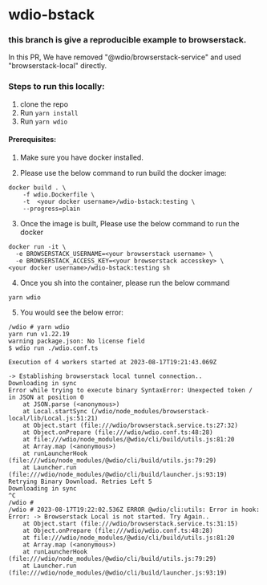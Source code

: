 # wdio-bstack

### this branch is give a reproducible example to browserstack.

In this PR, We have removed "@wdio/browserstack-service" and used "browserstack-local" directly.


### Steps to run this locally:

1. clone the repo
2. Run `yarn install`
3. Run `yarn wdio`

#### Prerequisites:

1. Make sure you have docker installed.

2. Please use the below command to run build the docker image:

```docker
docker build . \
    -f wdio.Dockerfile \
    -t  <your docker username>/wdio-bstack:testing \
    --progress=plain           
```

3. Once the image is built, Please use the below command to run the docker

```docker
docker run -it \
  -e BROWSERSTACK_USERNAME=<your browserstack username> \
  -e BROWSERSTACK_ACCESS_KEY=<your browserstack accesskey> \
<your docker username>/wdio-bstack:testing sh
```

4. Once you sh into the container, please run the below command

```shell
yarn wdio
```

5. You would see the below error:

```log
/wdio # yarn wdio
yarn run v1.22.19
warning package.json: No license field
$ wdio run ./wdio.conf.ts

Execution of 4 workers started at 2023-08-17T19:21:43.069Z

-> Establishing browserstack local tunnel connection..
Downloading in sync
Error while trying to execute binary SyntaxError: Unexpected token / in JSON at position 0
    at JSON.parse (<anonymous>)
    at Local.startSync (/wdio/node_modules/browserstack-local/lib/Local.js:51:21)
    at Object.start (file:///wdio/browserstack.service.ts:27:32)
    at Object.onPrepare (file:///wdio/wdio.conf.ts:48:28)
    at file:///wdio/node_modules/@wdio/cli/build/utils.js:81:20
    at Array.map (<anonymous>)
    at runLauncherHook (file:///wdio/node_modules/@wdio/cli/build/utils.js:79:29)
    at Launcher.run (file:///wdio/node_modules/@wdio/cli/build/launcher.js:93:19)
Retrying Binary Download. Retries Left 5
Downloading in sync
^C
/wdio # 
/wdio # 2023-08-17T19:22:02.536Z ERROR @wdio/cli:utils: Error in hook: Error: -> Browserstack Local is not started. Try Again..
    at Object.start (file:///wdio/browserstack.service.ts:31:15)
    at Object.onPrepare (file:///wdio/wdio.conf.ts:48:28)
    at file:///wdio/node_modules/@wdio/cli/build/utils.js:81:20
    at Array.map (<anonymous>)
    at runLauncherHook (file:///wdio/node_modules/@wdio/cli/build/utils.js:79:29)
    at Launcher.run (file:///wdio/node_modules/@wdio/cli/build/launcher.js:93:19)

```
